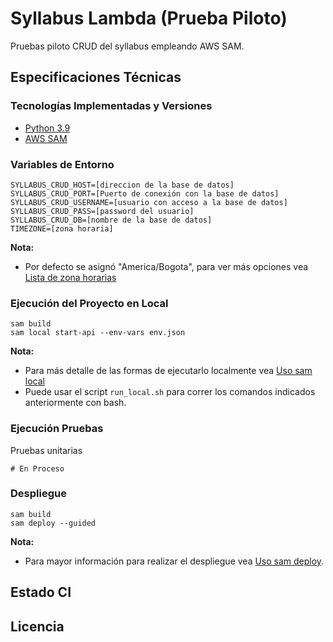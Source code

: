 # Syllabus Lambda (Prueba Piloto)

Pruebas piloto CRUD del syllabus empleando AWS SAM.

## Especificaciones Técnicas

### Tecnologías Implementadas y Versiones
* [Python 3.9](https://docs.python.org/3.9/)
* [AWS SAM](https://docs.aws.amazon.com/es_es/serverless-application-model/latest/developerguide/using-sam-cli.html)


### Variables de Entorno
```shell
SYLLABUS_CRUD_HOST=[direccion de la base de datos]
SYLLABUS_CRUD_PORT=[Puerto de conexión con la base de datos]
SYLLABUS_CRUD_USERNAME=[usuario con acceso a la base de datos]
SYLLABUS_CRUD_PASS=[password del usuario]
SYLLABUS_CRUD_DB=[nombre de la base de datos]
TIMEZONE=[zona horaria]
```

**Nota:**
* Por defecto se asignó "America/Bogota", para ver más opciones vea [Lista de zona horarias](https://en.wikipedia.org/wiki/List_of_tz_database_time_zones)


### Ejecución del Proyecto en Local
```shell
sam build
sam local start-api --env-vars env.json
```
**Nota:**
* Para más detalle de las formas de ejecutarlo localmente vea [Uso sam local](https://docs.aws.amazon.com/es_es/serverless-application-model/latest/developerguide/using-sam-cli-local.html)
* Puede usar el script `run_local.sh` para correr los comandos indicados anteriormente con bash. 

### Ejecución Pruebas

Pruebas unitarias
```shell
# En Proceso
```

### Despliegue
```shell
sam build
sam deploy --guided
```
**Nota:** 
* Para mayor información para realizar el despliegue vea [Uso sam deploy](https://docs.aws.amazon.com/es_es/serverless-application-model/latest/developerguide/using-sam-cli-deploy.html).

## Estado CI


## Licencia
